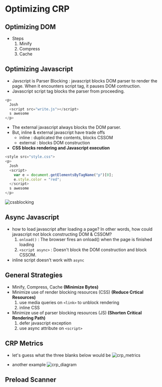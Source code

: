 # Optimizing CRP

## Optimizing DOM
- Steps
  1. Minify
  2. Compress
  3. Cache

## Optimizing Javascript
- Javscript is Parser Blocking : javascript blocks DOM parser to render the page. When it encounters script tag, it pauses DOM contruction.
- Javascript script tag blocks the parser from proceeding.
``` javascript
<p>
  Josh
  <script src="write.js"></script>
  s awesome
</p>
```
- The external javascript always blocks the DOM parser.
- But, inline & external javascript have trade offs
  - inline : duplicated the contents, blocks CSSOM
  - external : blocks DOM construction
- **CSS blocks rendering and Javascript execution**
``` javascript
<style src="style.css">
<p>
  Josh
  <script>
    var e = document.getElementsByTagName("p")[0];
    e.style.color = "red";
  </script>
  s awesome
</p>
```
![cssblocking](/Users/user2/Documents/Programming/TIL/udacity/cssblocking.png "cssblocking")

## Async Javascript
- how to load javascript after loading a page? In other words, how could javascript not block constructing DOM & CSSOM?
  1. `onload()` : The browser fires an onload() when the page is finished loading
  2. `<script async>` : Doesn't block the DOM construction and block CSSOM.
- inline script doesn't work with `async`

## General Strategies
- Minify, Compress, Cache **(Minimize Bytes)**
- Minimize use of render blocking resources (CSS) **(Reduce Crtical Resources)**
  1. use media queries on `<link>` to unblock rendering
  2. inline CSS
- Minimize use of parser blocking resources (JS) **(Shorten Critical Rendering Path)**
  1. defer javascript exception
  2. use async attribute on `<script>`

## CRP Metrics
- let's guess what the three blanks below would be
![crp_metrics](/Users/user2/Documents/Programming/TIL/udacity/crp_metrics.png "crp_metrics")

- another example
![crp_diagram](/Users/user2/Documents/Programming/TIL/udacity/crp_diagram.png "crp_diagram")

## Preload Scanner
